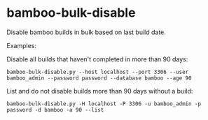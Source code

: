 bamboo-bulk-disable
===================

Disable bamboo builds in bulk based on last build date.

Examples:  
 
Disable all builds that haven't completed in more than 90 days:

	bamboo-bulk-disable.py --host localhost --port 3306 --user bamboo_admin --password password --database bamboo --age 90

List and do not disable builds more than 90 days without a build:

	bamboo-bulk-disable.py -H localhost -P 3306 -u bamboo_admin -p password -d bamboo -a 90 --list
